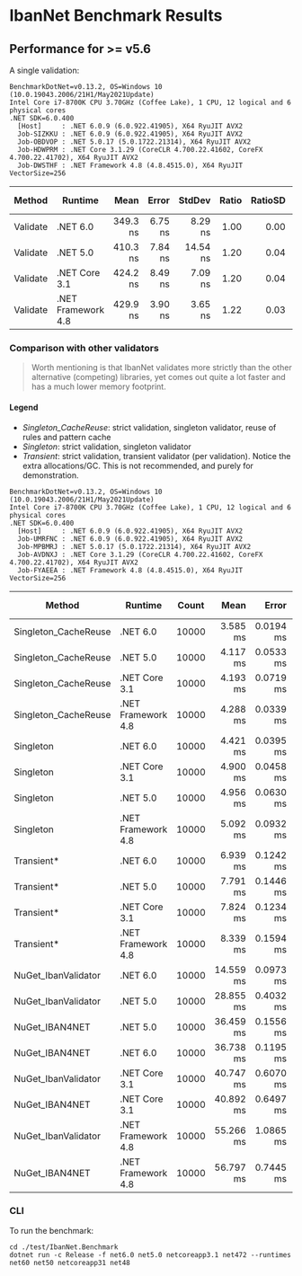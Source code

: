 # IbanNet Benchmark Results

## Performance for >= v5.6

A single validation:

```
BenchmarkDotNet=v0.13.2, OS=Windows 10 (10.0.19043.2006/21H1/May2021Update)
Intel Core i7-8700K CPU 3.70GHz (Coffee Lake), 1 CPU, 12 logical and 6 physical cores
.NET SDK=6.0.400
  [Host]     : .NET 6.0.9 (6.0.922.41905), X64 RyuJIT AVX2
  Job-SIZKKU : .NET 6.0.9 (6.0.922.41905), X64 RyuJIT AVX2
  Job-OBDVOP : .NET 5.0.17 (5.0.1722.21314), X64 RyuJIT AVX2
  Job-HDWPRM : .NET Core 3.1.29 (CoreCLR 4.700.22.41602, CoreFX 4.700.22.41702), X64 RyuJIT AVX2
  Job-DWSTHF : .NET Framework 4.8 (4.8.4515.0), X64 RyuJIT VectorSize=256
```

|   Method |            Runtime |     Mean |   Error |   StdDev | Ratio | RatioSD |   Gen0 | Allocated | Alloc Ratio |
|--------- |------------------- |---------:|--------:|---------:|------:|--------:|-------:|----------:|------------:|
| Validate |           .NET 6.0 | 349.3 ns | 6.75 ns |  8.29 ns |  1.00 |    0.00 | 0.0277 |     176 B |        1.00 |
| Validate |           .NET 5.0 | 410.3 ns | 7.84 ns | 14.54 ns |  1.20 |    0.04 | 0.0277 |     176 B |        1.00 |
| Validate |      .NET Core 3.1 | 424.2 ns | 8.49 ns |  7.09 ns |  1.20 |    0.04 | 0.0277 |     176 B |        1.00 |
| Validate | .NET Framework 4.8 | 429.9 ns | 3.90 ns |  3.65 ns |  1.22 |    0.03 | 0.0277 |     177 B |        1.01 |

### Comparison with other validators

> Worth mentioning is that IbanNet validates more strictly than the other alternative (competing) libraries, yet comes out quite a lot faster and has a much lower memory footprint.

#### Legend
- *Singleton_CacheReuse*: strict validation, singleton validator, reuse of rules and pattern cache
- *Singleton*: strict validation, singleton validator
- *Transient*: strict validation, transient validator (per validation). Notice the extra allocations/GC. This is not recommended, and purely for demonstration.

```
BenchmarkDotNet=v0.13.2, OS=Windows 10 (10.0.19043.2006/21H1/May2021Update)
Intel Core i7-8700K CPU 3.70GHz (Coffee Lake), 1 CPU, 12 logical and 6 physical cores
.NET SDK=6.0.400
  [Host]     : .NET 6.0.9 (6.0.922.41905), X64 RyuJIT AVX2
  Job-UMRFNC : .NET 6.0.9 (6.0.922.41905), X64 RyuJIT AVX2
  Job-MPBMRJ : .NET 5.0.17 (5.0.1722.21314), X64 RyuJIT AVX2
  Job-AVDNXJ : .NET Core 3.1.29 (CoreCLR 4.700.22.41602, CoreFX 4.700.22.41702), X64 RyuJIT AVX2
  Job-FYAEEA : .NET Framework 4.8 (4.8.4515.0), X64 RyuJIT VectorSize=256
```

|               Method |            Runtime | Count |      Mean |     Error |    StdDev |    Median | Ratio | RatioSD |      Gen0 | Allocated | Alloc Ratio |
|--------------------- |------------------- |------ |----------:|----------:|----------:|----------:|------:|--------:|----------:|----------:|------------:|
| Singleton_CacheReuse |           .NET 6.0 | 10000 |  3.585 ms | 0.0194 ms | 0.0181 ms |  3.574 ms |  0.81 |    0.01 |  277.3438 |   1.68 MB |        0.99 |
| Singleton_CacheReuse |           .NET 5.0 | 10000 |  4.117 ms | 0.0533 ms | 0.0499 ms |  4.116 ms |  0.93 |    0.01 |  273.4375 |   1.68 MB |        0.99 |
| Singleton_CacheReuse |      .NET Core 3.1 | 10000 |  4.193 ms | 0.0719 ms | 0.0673 ms |  4.175 ms |  0.94 |    0.01 |  273.4375 |   1.68 MB |        0.99 |
| Singleton_CacheReuse | .NET Framework 4.8 | 10000 |  4.288 ms | 0.0339 ms | 0.0283 ms |  4.280 ms |  0.97 |    0.01 |  273.4375 |   1.68 MB |        0.99 |
|     Singleton |           .NET 6.0 | 10000 |  4.421 ms | 0.0395 ms | 0.0309 ms |  4.421 ms |  1.00 |    0.00 |  281.2500 |    1.7 MB |        1.00 |
|     Singleton |      .NET Core 3.1 | 10000 |  4.900 ms | 0.0458 ms | 0.0428 ms |  4.877 ms |  1.11 |    0.01 |  281.2500 |    1.7 MB |        1.00 |
|     Singleton |           .NET 5.0 | 10000 |  4.956 ms | 0.0630 ms | 0.0590 ms |  4.925 ms |  1.12 |    0.01 |  281.2500 |    1.7 MB |        1.00 |
|     Singleton | .NET Framework 4.8 | 10000 |  5.092 ms | 0.0932 ms | 0.0872 ms |  5.083 ms |  1.15 |    0.02 |  281.2500 |   1.71 MB |        1.00 |
|     Transient* |           .NET 6.0 | 10000 |  6.939 ms | 0.1242 ms | 0.1101 ms |  6.962 ms |  1.56 |    0.03 | 1250.0000 |    7.5 MB |        4.40 |
|     Transient* |           .NET 5.0 | 10000 |  7.791 ms | 0.1446 ms | 0.3575 ms |  7.647 ms |  1.86 |    0.09 | 1250.0000 |    7.5 MB |        4.40 |
|     Transient* |      .NET Core 3.1 | 10000 |  7.824 ms | 0.1234 ms | 0.1154 ms |  7.796 ms |  1.77 |    0.02 | 1250.0000 |    7.5 MB |        4.40 |
|     Transient* | .NET Framework 4.8 | 10000 |  8.339 ms | 0.1594 ms | 0.1772 ms |  8.359 ms |  1.88 |    0.05 | 1265.6250 |   7.68 MB |        4.51 |
|  NuGet_IbanValidator |           .NET 6.0 | 10000 | 14.559 ms | 0.0973 ms | 0.0812 ms | 14.570 ms |  3.29 |    0.03 | 3531.2500 |  21.18 MB |       12.43 |
|  NuGet_IbanValidator |           .NET 5.0 | 10000 | 28.855 ms | 0.4032 ms | 0.3574 ms | 28.820 ms |  6.53 |    0.08 | 8437.5000 |  50.48 MB |       29.64 |
|       NuGet_IBAN4NET |           .NET 5.0 | 10000 | 36.459 ms | 0.1556 ms | 0.1215 ms | 36.496 ms |  8.25 |    0.06 | 1642.8571 |  10.23 MB |        6.01 |
|       NuGet_IBAN4NET |           .NET 6.0 | 10000 | 36.738 ms | 0.1195 ms | 0.1328 ms | 36.795 ms |  8.31 |    0.07 | 1642.8571 |  10.23 MB |        6.01 |
|  NuGet_IbanValidator |      .NET Core 3.1 | 10000 | 40.747 ms | 0.6070 ms | 0.5381 ms | 40.608 ms |  9.22 |    0.15 | 8461.5385 |  51.06 MB |       29.98 |
|       NuGet_IBAN4NET |      .NET Core 3.1 | 10000 | 40.892 ms | 0.6497 ms | 0.5760 ms | 40.963 ms |  9.25 |    0.16 | 1692.3077 |  10.23 MB |        6.01 |
|  NuGet_IbanValidator | .NET Framework 4.8 | 10000 | 55.266 ms | 1.0865 ms | 1.5231 ms | 55.089 ms | 12.44 |    0.37 | 6900.0000 |  41.79 MB |       24.54 |
|       NuGet_IBAN4NET | .NET Framework 4.8 | 10000 | 56.797 ms | 0.7445 ms | 0.6600 ms | 56.595 ms | 12.83 |    0.14 | 2000.0000 |   12.1 MB |        7.11 |

### CLI

To run the benchmark:
```
cd ./test/IbanNet.Benchmark
dotnet run -c Release -f net6.0 net5.0 netcoreapp3.1 net472 --runtimes net60 net50 netcoreapp31 net48
```
